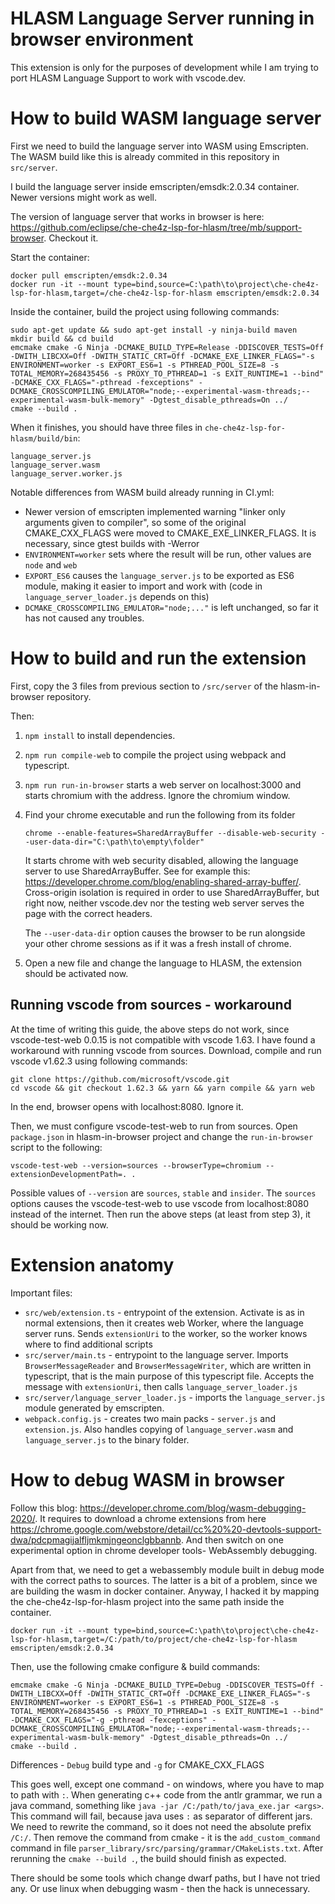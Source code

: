 # HLASM Language Server running in browser environment

This extension is only for the purposes of development while I am trying to port HLASM Language Support to work with vscode.dev.

# How to build WASM language server

First we need to build the language server into WASM using Emscripten. The WASM build like this is already commited in this repository in `src/server`.

I build the language server inside emscripten/emsdk:2.0.34 container. Newer versions might work as well.

The version of language server that works in browser is here: https://github.com/eclipse/che-che4z-lsp-for-hlasm/tree/mb/support-browser. Checkout it.

Start the container:
```
docker pull emscripten/emsdk:2.0.34
docker run -it --mount type=bind,source=C:\path\to\project\che-che4z-lsp-for-hlasm,target=/che-che4z-lsp-for-hlasm emscripten/emsdk:2.0.34
```

Inside the container, build the project using following commands:
```
sudo apt-get update && sudo apt-get install -y ninja-build maven
mkdir build && cd build
emcmake cmake -G Ninja -DCMAKE_BUILD_TYPE=Release -DDISCOVER_TESTS=Off -DWITH_LIBCXX=Off -DWITH_STATIC_CRT=Off -DCMAKE_EXE_LINKER_FLAGS="-s ENVIRONMENT=worker -s EXPORT_ES6=1 -s PTHREAD_POOL_SIZE=8 -s TOTAL_MEMORY=268435456 -s PROXY_TO_PTHREAD=1 -s EXIT_RUNTIME=1 --bind" -DCMAKE_CXX_FLAGS="-pthread -fexceptions" -DCMAKE_CROSSCOMPILING_EMULATOR="node;--experimental-wasm-threads;--experimental-wasm-bulk-memory" -Dgtest_disable_pthreads=On ../
cmake --build .
```

When it finishes, you should have three files in `che-che4z-lsp-for-hlasm/build/bin`:
```
language_server.js
language_server.wasm
language_server.worker.js
```

Notable differences from WASM build already running in CI.yml:
- Newer version of emscripten implemented warning "linker only arguments given to compiler", so some of the original CMAKE_CXX_FLAGS were moved to CMAKE_EXE_LINKER_FLAGS. It is necessary, since gtest builds with -Werror
- `ENVIRONMENT=worker` sets where the result will be run, other values are `node` and `web`
- `EXPORT_ES6` causes the `language_server.js` to be exported as ES6 module, making it easier to import and work with (code in `language_server_loader.js` depends on this)
- `DCMAKE_CROSSCOMPILING_EMULATOR="node;..."` is left unchanged, so far it has not caused any troubles.

# How to build and run the extension

First, copy the 3 files from previous section to `/src/server` of the hlasm-in-browser repository.

Then:
1. `npm install` to install dependencies.
2. `npm run compile-web` to compile the project using webpack and typescript.
 
3. `npm run run-in-browser` starts a web server on localhost:3000 and starts chromium with the address. Ignore the chromium window.
4. Find your chrome executable and run the following from its folder
   ```
   chrome --enable-features=SharedArrayBuffer --disable-web-security --user-data-dir="C:\path\to\empty\folder"
   ```
   It starts chrome with web security disabled, allowing the language server to use SharedArrayBuffer. See for example this: https://developer.chrome.com/blog/enabling-shared-array-buffer/. Cross-origin isolation is required in order to use SharedArrayBuffer, but right now, neither vscode.dev nor the testing web server serves the page with the correct headers.
   
   The `--user-data-dir` option causes the browser to be run alongside your other chrome sessions as if it was a fresh install of chrome.
5. Open a new file and change the language to HLASM, the extension should be activated now.

## Running vscode from sources - workaround
At the time of writing this guide, the above steps do not work, since vscode-test-web 0.0.15 is not compatible with vscode 1.63. I have found a workaround with running vscode from sources. Download, compile and run vscode v1.62.3 using following commands:
```
git clone https://github.com/microsoft/vscode.git
cd vscode && git checkout 1.62.3 && yarn && yarn compile && yarn web
```
In the end, browser opens with localhost:8080. Ignore it.

Then, we must configure vscode-test-web to run from sources. Open `package.json` in hlasm-in-browser project and change the `run-in-browser` script to the following:
```
vscode-test-web --version=sources --browserType=chromium --extensionDevelopmentPath=. .
```
Possible values of `--version` are `sources`, `stable` and `insider`. The `sources` options causes the vscode-test-web to use vscode from localhost:8080 instead of the internet.
Then run the above steps (at least from step 3), it should be working now.


# Extension anatomy

 Important files:
- `src/web/extension.ts` - entrypoint of the extension. Activate is as in normal extensions, then it creates web Worker, where the language server runs. Sends `extensionUri` to the worker, so the worker knows where to find additional scripts
- `src/server/main.ts` - entrypoint to the language server. Imports `BrowserMessageReader` and `BrowserMessageWriter`, which are written in typescript, that is the main purpose of this typescript file. Accepts the message with `extensionUri`, then calls `language_server_loader.js`
- `src/server/language_server_loader.js` - imports the `language_server.js` module generated by emscripten.
- `webpack.config.js` - creates two main packs - `server.js` and `extension.js`. Also handles copying of `language_server.wasm` and `language_server.js` to the binary folder.



# How to debug WASM in browser

Follow this blog: https://developer.chrome.com/blog/wasm-debugging-2020/. It requires to download a chrome extensions from here https://chrome.google.com/webstore/detail/cc%20%20-devtools-support-dwa/pdcpmagijalfljmkmjngeonclgbbannb. And then switch on one experimental option in chrome developer tools- WebAssembly debugging.

Apart from that, we need to get a webassembly module built in debug mode with the correct paths to sources. The latter is a bit of a problem, since we are building the wasm in docker container. Anyway, I hacked it by mapping the che-che4z-lsp-for-hlasm project into the same path inside the container.
```
docker run -it --mount type=bind,source=C:\path\to\project\che-che4z-lsp-for-hlasm,target=/C:/path/to/project/che-che4z-lsp-for-hlasm emscripten/emsdk:2.0.34
```
Then, use the following cmake configure & build commands:
```
emcmake cmake -G Ninja -DCMAKE_BUILD_TYPE=Debug -DDISCOVER_TESTS=Off -DWITH_LIBCXX=Off -DWITH_STATIC_CRT=Off -DCMAKE_EXE_LINKER_FLAGS="-s ENVIRONMENT=worker -s EXPORT_ES6=1 -s PTHREAD_POOL_SIZE=8 -s TOTAL_MEMORY=268435456 -s PROXY_TO_PTHREAD=1 -s EXIT_RUNTIME=1 --bind" -DCMAKE_CXX_FLAGS="-g -pthread -fexceptions" -DCMAKE_CROSSCOMPILING_EMULATOR="node;--experimental-wasm-threads;--experimental-wasm-bulk-memory" -Dgtest_disable_pthreads=On ../
cmake --build .
```
Differences - `Debug` build type and `-g` for CMAKE_CXX_FLAGS

This goes well, except one command - on windows, where you have to map to path with `:`. When generating c++ code from the antlr grammar, we run a java command, something like `java -jar /C:/path/to/java_exe.jar <args>`. This command will fail, because java uses `:` as separator of different jars. We need to rewrite the command, so it does not need the absolute prefix `/C:/`. Then remove the command from cmake - it is the `add_custom_command` command in file `parser_library/src/parsing/grammar/CMakeLists.txt`. After rerunning the `cmake --build .`, the build should finish as expected.

There should be some tools which change dwarf paths, but I have not tried any. Or use linux when debugging wasm - then the hack is unnecessary.
